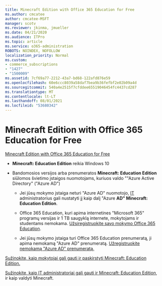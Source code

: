 ```yaml
---
title: Minecraft Edition with Office 365 Education for Free
ms.author: cmcatee
author: cmcatee-MSFT
manager: scotv
ms.reviewer: jkinma, jmueller
ms.date: 04/21/2020
ms.audience: ITPro
ms.topic: article
ms.service: o365-administration
ROBOTS: NOINDEX, NOFOLLOW
localization_priority: Normal
ms.custom:
- commerce_subscriptions
- "1427"
- "1500009"
ms.assetid: 7cf69a77-2212-43a7-bd68-122afd876e59
ms.openlocfilehash: 60e6ccc8039a58daf7bea9b36fefbf2e02b09a4d
ms.sourcegitcommit: 540a4e2515f7cfddee65519046454fc4437cd287
ms.translationtype: MT
ms.contentlocale: lt-LT
ms.lasthandoff: 08/01/2021
ms.locfileid: "53680342"
---
```

# <a name="minecraft-edition-with-office-365-education-for-free"></a>Minecraft Edition with Office 365 Education for Free

[Minecraft Edition with Office 365 Education for Free](https://docs.microsoft.com/education/windows/get-minecraft-for-education)
  
- **Minecraft: Education Edition** reikia Windows 10

- Bandomosios versijos arba prenumeratos **Minecraft: Education Edition** siūlomos švietimo įstaigos nuomotojams, kuriuos valdo ""Azure Active Directory" ("Azure AD")

  - Jei jūsų mokymo įstaiga neturi "Azure AD" nuomotojo, [IT](https://docs.microsoft.com/education/windows/school-get-minecraft) administratorius gali nustatyti jį kaip dalį "Azure **AD" Minecraft: Education Edition**.

  - Office 365 Education, kuri apima internetines "Microsoft 365" programų versijas ir 1 TB saugyklą internete, mokytojams ir studentams nemokama. [Užsiregistruokite savo mokymo Office 365 Education](https://www.microsoft.com/education/products/office).

  - Jei jūsų mokymo įstaiga turi Office 365 Education prenumeratą, ji apima nemokamą "Azure AD" prenumeratą. [Užregistruokite nemokamą "Azure AD" prenumeratą.](https://msdn.microsoft.com/library/windows/hardware/mt703369%28v=vs.85%29.aspx)

[Sužinokite, kaip mokytojai gali gauti ir paskirstyti Minecraft: Education Edition.](https://docs.microsoft.com/education/windows/teacher-get-minecraft)
  
[Sužinokite, kaip IT administratoriai gali gauti ir Minecraft: Education Edition](https://docs.microsoft.com/education/windows/school-get-minecraft), ir kaip valdyti Minecraft.